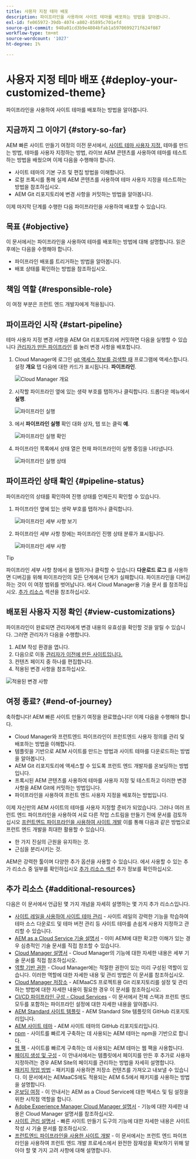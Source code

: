 ```yaml
---
title: 사용자 지정 테마 배포
description: 파이프라인을 사용하여 사이트 테마를 배포하는 방법을 알아봅니다.
exl-id: fe065972-39db-4074-a802-85895c701efd
source-git-commit: 940a01cd3b9e4804bfab1a5970699271f624f087
workflow-type: tm+mt
source-wordcount: '1027'
ht-degree: 1%

---
```


# 사용자 지정 테마 배포 {#deploy-your-customized-theme}

파이프라인을 사용하여 사이트 테마를 배포하는 방법을 알아봅니다.

## 지금까지 그 이야기 {#story-so-far}

AEM 빠른 사이트 만들기 여정의 이전 문서에서, [사이트 테마 사용자 지정,](customize-theme.md) 테마를 만드는 방법, 테마를 사용자 지정하는 방법, 라이브 AEM 콘텐츠를 사용하여 테마를 테스트하는 방법을 배웠으며 이제 다음을 수행해야 합니다.

* 사이트 테마의 기본 구조 및 편집 방법을 이해합니다.
* 로컬 프록시를 통해 실제 AEM 콘텐츠를 사용하여 테마 사용자 지정을 테스트하는 방법을 참조하십시오.
* AEM Git 리포지토리에 변경 사항을 커밋하는 방법을 알아봅니다.

이제 마지막 단계를 수행한 다음 파이프라인을 사용하여 배포할 수 있습니다.

## 목표 {#objective}

이 문서에서는 파이프라인을 사용하여 테마를 배포하는 방법에 대해 설명합니다. 읽은 후에는 다음을 수행해야 합니다.

* 파이프라인 배포를 트리거하는 방법을 알아봅니다.
* 배포 상태를 확인하는 방법을 참조하십시오.

## 책임 역할 {#responsible-role}

이 여정 부분은 프런트 엔드 개발자에게 적용됩니다.

## 파이프라인 시작 {#start-pipeline}

테마 사용자 지정 변경 사항을 AEM Git 리포지토리에 커밋하면 다음을 실행할 수 있습니다 [관리자가 만든 파이프라인](pipeline-setup.md) 를 눌러 변경 사항을 배포합니다.

1. Cloud Manager에 로그인 [git 액세스 정보를 검색할 때](retrieve-access.md) 프로그램에 액세스합니다. 설정 **개요** 탭 다음에 대한 카드가 표시됩니다. **파이프라인**.

   ![Cloud Manager 개요](assets/cloud-manager-overview.png)

1. 시작할 파이프라인 옆에 있는 생략 부호를 탭하거나 클릭합니다. 드롭다운 메뉴에서 **실행**.

   ![파이프라인 실행](assets/run-pipeline.png)

1. 에서 **파이프라인 실행** 확인 대화 상자, 탭 또는 클릭 **예**.

   ![파이프라인 실행 확인](assets/pipeline-confirm.png)

1. 파이프라인 목록에서 상태 열은 현재 파이프라인이 실행 중임을 나타냅니다.

   ![파이프라인 실행 상태](assets/pipeline-running.png)

## 파이프라인 상태 확인 {#pipeline-status}

파이프라인의 상태를 확인하여 진행 상태를 언제든지 확인할 수 있습니다.

1. 파이프라인 옆에 있는 생략 부호를 탭하거나 클릭합니다.

   ![파이프라인 세부 사항 보기](assets/view-pipeline-details.png)

1. 파이프라인 세부 사항 창에는 파이프라인 진행 상태 분류가 표시됩니다.

   ![파이프라인 세부 사항](assets/pipeline-details.png)

>[!TIP]
>
>파이프라인 세부 사항 창에서 을 탭하거나 클릭할 수 있습니다 **다운로드 로그** 를 사용하면 디버깅을 위해 파이프라인의 모든 단계에서 단계가 실패합니다. 파이프라인을 디버깅하는 것이 이 여정 범위를 벗어납니다. 에서 Cloud Manager용 기술 문서 를 참조하십시오. [추가 리소스](#additional-resources) 섹션을 참조하십시오.

## 배포된 사용자 지정 확인 {#view-customizations}

파이프라인이 완료되면 관리자에게 변경 내용의 유효성을 확인할 것을 알릴 수 있습니다. 그러면 관리자가 다음을 수행합니다.

1. AEM 작성 환경을 엽니다.
1. 다음으로 이동 [관리자가 이전에 만든 사이트입니다.](create-site.md)
1. 컨텐츠 페이지 중 하나를 편집합니다.
1. 적용된 변경 사항을 참조하십시오.

![적용된 변경 사항](assets/changes-applied.png)

## 여정 종료? {#end-of-journey}

축하합니다! AEM 빠른 사이트 만들기 여정을 완료했습니다! 이제 다음을 수행해야 합니다.

* Cloud Manager와 프런트엔드 파이프라인이 프런트엔드 사용자 정의를 관리 및 배포하는 방법을 이해합니다.
* 템플릿을 기반으로 AEM 사이트를 만드는 방법과 사이트 테마를 다운로드하는 방법을 알아봅니다.
* AEM Git 리포지토리에 액세스할 수 있도록 프런트 엔드 개발자를 온보딩하는 방법입니다.
* 프록시된 AEM 콘텐츠를 사용하여 테마를 사용자 지정 및 테스트하고 이러한 변경 사항을 AEM Git에 커밋하는 방법입니다.
* 파이프라인을 사용하여 프런트 엔드 사용자 지정을 배포하는 방법입니다.

이제 자신만의 AEM 사이트의 테마를 사용자 지정할 준비가 되었습니다. 그러나 여러 프런트 엔드 파이프라인을 사용하여 서로 다른 작업 스트림을 만들기 전에 문서를 검토하십시오 [프런트엔드 파이프라인을 사용하여 사이트 개발](/help/implementing/developing/introduction/developing-with-front-end-pipelines.md) 이를 통해 다음과 같은 방법으로 프런트 엔드 개발을 최대한 활용할 수 있습니다.

* 한 가지 진실의 근원을 유지하는 것.
* 근심을 분리시키는 것.

AEM은 강력한 툴이며 다양한 추가 옵션을 사용할 수 있습니다. 에서 사용할 수 있는 추가 리소스 중 일부를 확인하십시오 [추가 리소스 섹션](#additional-resources) 추가 정보를 확인하십시오.

## 추가 리소스 {#additional-resources}

다음은 이 문서에서 언급된 몇 가지 개념을 자세히 설명하는 몇 가지 추가 리소스입니다.

* [사이트 레일을 사용하여 사이트 테마 관리](/help/sites-cloud/administering/site-creation/site-rail.md) - 사이트 레일의 강력한 기능을 학습하여 테마 소스 다운로드 및 테마 버전 관리 등 사이트 테마를 손쉽게 사용자 지정하고 관리할 수 있습니다.
* [AEM as a Cloud Service 기술 설명서](https://experienceleague.adobe.com/docs/experience-manager-cloud-service.html) - 이미 AEM에 대한 확고한 이해가 있는 경우 심층적인 기술 문서를 직접 참조할 수 있습니다.
* [Cloud Manager 설명서](https://experienceleague.adobe.com/docs/experience-manager-cloud-service/onboarding/onboarding-concepts/cloud-manager-introduction.html) - Cloud Manager의 기능에 대한 자세한 내용은 세부 기술 문서를 직접 참조하십시오.
* [역할 기반 권한](https://experienceleague.adobe.com/docs/experience-manager-cloud-manager/using/requirements/role-based-permissions.html) - Cloud Manager에는 적절한 권한이 있는 미리 구성된 역할이 있습니다. 이러한 역할에 대한 자세한 내용 및 관리 방법은 이 문서를 참조하십시오.
* [Cloud Manager 저장소](/help/implementing/cloud-manager/managing-code/cloud-manager-repositories.md) - AEMaaCS 프로젝트용 Git 리포지토리를 설정 및 관리하는 방법에 대한 자세한 내용이 필요한 경우 이 문서를 참조하십시오.
* [CI/CD 파이프라인 구성 - Cloud Services](/help/implementing/cloud-manager/configuring-pipelines/introduction-ci-cd-pipelines.md) - 이 문서에서 전체 스택과 프런트 엔드 모두를 포함하는 파이프라인 설정에 대한 자세한 내용을 알아봅니다.
* [AEM Standard 사이트 템플릿](https://github.com/adobe/aem-site-template-standard) - AEM Standard Site 템플릿의 GitHub 리포지토리입니다.
* [AEM 사이트 테마](https://github.com/adobe/aem-site-template-standard-theme-e2e) - AEM 사이트 테마의 GitHub 리포지토리입니다.
* [npm](https://www.npmjs.com) - 사이트를 빠르게 구축하는 데 사용되는 AEM 테마는 npm을 기반으로 합니다.
* [웹 팩](https://webpack.js.org) - 사이트를 빠르게 구축하는 데 사용되는 AEM 테마는 웹 팩을 사용합니다.
* [페이지 생성 및 구성](/help/sites-cloud/authoring/fundamentals/organizing-pages.md) - 이 안내서에서는 템플릿에서 페이지를 만든 후 추가로 사용자 지정하려는 경우 AEM Site의 페이지를 관리하는 방법을 자세히 설명합니다.
* [패키지 작업 방법](/help/implementing/developing/tools/package-manager.md) - 패키지를 사용하면 저장소 컨텐츠를 가져오고 내보낼 수 있습니다. 이 문서에서는 AEMaaCS에도 적용되는 AEM 6.5에서 패키지를 사용하는 방법을 설명합니다.
* [온보딩 여정](/help/journey-onboarding/home.md) - 이 안내서는 AEM as a Cloud Service에 대한 액세스 및 팀 설정을 위한 시작점 역할을 합니다.
* [Adobe Experience Manager Cloud Manager 설명서](https://experienceleague.adobe.com/docs/experience-manager-cloud-manager/using/introduction-to-cloud-manager.html?lang=ko-KR) - 기능에 대한 자세한 내용은 Cloud Manager 설명서를 참조하십시오.
* [사이트 관리 설명서](/help/sites-cloud/administering/site-creation/create-site.md) - 빠른 사이트 만들기 도구의 기능에 대한 자세한 내용은 사이트 작성 시 기술 문서를 참조하십시오.
* [프런트엔드 파이프라인을 사용한 사이트 개발](/help/implementing/developing/introduction/developing-with-front-end-pipelines.md) - 이 문서에서는 프런트 엔드 파이프라인을 사용하여 프런트 엔드 개발 프로세스에서 완전한 잠재성을 확보하기 위해 알아야 할 몇 가지 고려 사항에 대해 설명합니다.
